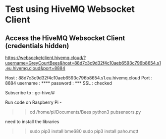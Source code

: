 # Test using HiveMQ Websocket Client

## Access the HiveMQ Websocket Client (credentials hidden)
https://websocketclient.hivemq.cloud/?username=GreyCourtBees&host=88d7c3c9d32f4c10aeb6593c796b8654.s1.eu.hivemq.cloud&port=8884

Host : 88d7c3c9d32f4c10aeb6593c796b8654.s1.eu.hivemq.cloud
Port : 8884
username : ****
password : ***
SSL : checked

Subscribe to : gc-hive/#

Run code on Raspberry Pi - 
>> cd  /home/pi/Documents/Bees
>> python3 pubsensors.py

need to install the libraries
>> sudo pip3 install bme680
>> sudo pip3 install paho.mqtt

